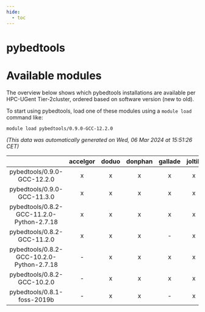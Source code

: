 ```yaml
---
hide:
  - toc
---
```


pybedtools
==========

# Available modules


The overview below shows which pybedtools installations are available per HPC-UGent Tier-2cluster, ordered based on software version (new to old).

To start using pybedtools, load one of these modules using a `module load` command like:

```shell
module load pybedtools/0.9.0-GCC-12.2.0
```

*(This data was automatically generated on Wed, 06 Mar 2024 at 15:51:26 CET)*  

| |accelgor|doduo|donphan|gallade|joltik|skitty|
| :---: | :---: | :---: | :---: | :---: | :---: | :---: |
|pybedtools/0.9.0-GCC-12.2.0|x|x|x|x|x|x|
|pybedtools/0.9.0-GCC-11.3.0|x|x|x|x|x|x|
|pybedtools/0.8.2-GCC-11.2.0-Python-2.7.18|x|x|x|x|x|x|
|pybedtools/0.8.2-GCC-11.2.0|x|x|x|-|x|x|
|pybedtools/0.8.2-GCC-10.2.0-Python-2.7.18|-|x|x|x|x|x|
|pybedtools/0.8.2-GCC-10.2.0|-|x|x|x|x|x|
|pybedtools/0.8.1-foss-2019b|-|x|x|-|x|x|
